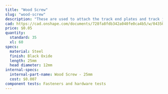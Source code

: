 ```yaml
---
title: "Wood Screw"
slug: "wood-screw"
description: "These are used to attach the track end plates and track joining plates to supporting infrastructure such as a raised."
cad: https://cad.onshape.com/documents/728fa8fdb342a040fe0ca4b5/w/0435033a7c78b02e71d0f721/e/cb61af4231cc67f14b77aaea?renderMode=0&uiState=6255c60146b4a5023f0a8285
price: $0.05
quantity:
  standard: 35
  xl: 60
specs:
  material: Steel
  finish: Black Oxide
  length: 25mm
  head diameter: 12mm
internal-specs:
  internal-part-name: Wood Screw - 25mm
  cost: $0.007
component tests: Fasteners and hardware tests
---
```


